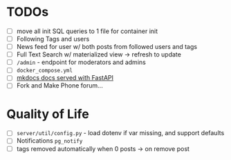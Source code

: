 # TODOs
- [ ] move all init SQL queries to 1 file for container init
- [ ] Following Tags and users
- [ ] News feed for user w/ both posts from followed users and tags
- [ ] Full Text Search w/ materialized view -> refresh to update
- [ ] `/admin` - endpoint for moderators and admins
- [ ] `docker_compose.yml`
- [ ] [mkdocs docs served with FastAPI](https://github.com/jonwhittlestone/fastapi-mkdocs-material/)
- [ ] Fork and Make Phone forum...

# Quality of Life
- [ ] `server/util/config.py` - load dotenv if var missing, and support defaults
- [ ] Notifications `pg_notify`
- [ ] tags removed automatically when 0 posts -> on remove post
